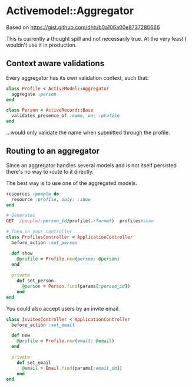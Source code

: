 # Activemodel::Aggregator

Based on https://gist.github.com/dhh/b0a106a00e8737280666

This is currently a thought spill and not necessarily true. At the very least I wouldn't use it in production.

## Context aware validations

Every aggregator has its own validation context, such that:

```ruby
class Profile < ActiveModel::Aggregator
  aggregate :person
end

class Person < ActiveRecord::Base
  validates_presence_of :name, on: :profile
end
```

...would only validate the name when submitted through the profile.

## Routing to an aggregator

Since an aggregator handles several models and is not itself persisted there's
no way to route to it directly.

The best way is to use one of the aggregated models.

```ruby
resources :people do
  resource :profile, only: :show
end

# Generates
GET  /people/:person_id/profile(.:format)  profiles#show

# Then in your controller
class ProfilesController < ApplicationController
  before_action :set_person

  def show
    @profile = Profile.new(person: @person)
  end
  
  private
    def set_person
      @person = Person.find(params[:person_id])
    end
end 
```

You could also accept users by an invite email.

```ruby
class InvitesController < ApplicationController
  before_action :set_email

  def new
    @profile = Profile.new(email: @email)
  end

  private
    def set_email
      @email = Email.find(params[:email_id])
    end
end
```